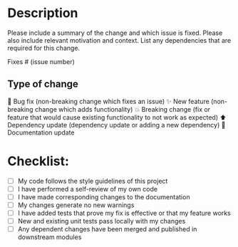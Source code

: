 # Description

Please include a summary of the change and which issue is fixed. Please also include relevant motivation and context. List any dependencies that are required for this change.

Fixes # (issue number)

## Type of change

:bug: Bug fix (non-breaking change which fixes an issue)
:sparkles: New feature (non-breaking change which adds functionality)
:boom: Breaking change (fix or feature that would cause existing functionality to not work as expected)
:arrow_up: Dependency update (dependency update or adding a new dependency)
:memo: Documentation update

# Checklist:

- [ ] My code follows the style guidelines of this project
- [ ] I have performed a self-review of my own code
- [ ] I have made corresponding changes to the documentation
- [ ] My changes generate no new warnings
- [ ] I have added tests that prove my fix is effective or that my feature works
- [ ] New and existing unit tests pass locally with my changes
- [ ] Any dependent changes have been merged and published in downstream modules
